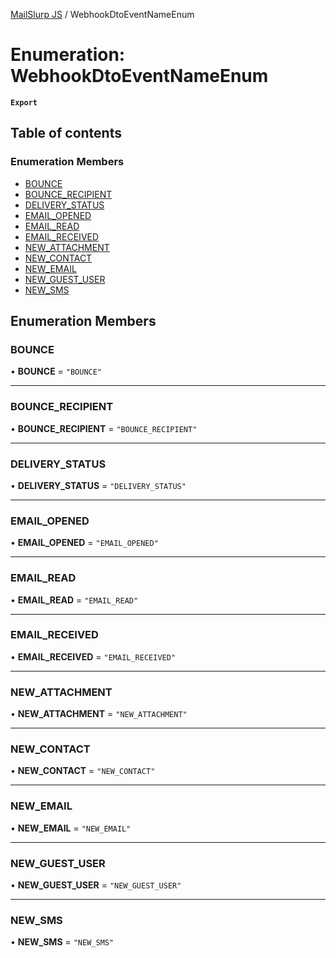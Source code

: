 [MailSlurp JS](../README.md) / WebhookDtoEventNameEnum

# Enumeration: WebhookDtoEventNameEnum

**`Export`**

## Table of contents

### Enumeration Members

- [BOUNCE](WebhookDtoEventNameEnum.md#bounce)
- [BOUNCE\_RECIPIENT](WebhookDtoEventNameEnum.md#bounce_recipient)
- [DELIVERY\_STATUS](WebhookDtoEventNameEnum.md#delivery_status)
- [EMAIL\_OPENED](WebhookDtoEventNameEnum.md#email_opened)
- [EMAIL\_READ](WebhookDtoEventNameEnum.md#email_read)
- [EMAIL\_RECEIVED](WebhookDtoEventNameEnum.md#email_received)
- [NEW\_ATTACHMENT](WebhookDtoEventNameEnum.md#new_attachment)
- [NEW\_CONTACT](WebhookDtoEventNameEnum.md#new_contact)
- [NEW\_EMAIL](WebhookDtoEventNameEnum.md#new_email)
- [NEW\_GUEST\_USER](WebhookDtoEventNameEnum.md#new_guest_user)
- [NEW\_SMS](WebhookDtoEventNameEnum.md#new_sms)

## Enumeration Members

### BOUNCE

• **BOUNCE** = ``"BOUNCE"``

___

### BOUNCE\_RECIPIENT

• **BOUNCE\_RECIPIENT** = ``"BOUNCE_RECIPIENT"``

___

### DELIVERY\_STATUS

• **DELIVERY\_STATUS** = ``"DELIVERY_STATUS"``

___

### EMAIL\_OPENED

• **EMAIL\_OPENED** = ``"EMAIL_OPENED"``

___

### EMAIL\_READ

• **EMAIL\_READ** = ``"EMAIL_READ"``

___

### EMAIL\_RECEIVED

• **EMAIL\_RECEIVED** = ``"EMAIL_RECEIVED"``

___

### NEW\_ATTACHMENT

• **NEW\_ATTACHMENT** = ``"NEW_ATTACHMENT"``

___

### NEW\_CONTACT

• **NEW\_CONTACT** = ``"NEW_CONTACT"``

___

### NEW\_EMAIL

• **NEW\_EMAIL** = ``"NEW_EMAIL"``

___

### NEW\_GUEST\_USER

• **NEW\_GUEST\_USER** = ``"NEW_GUEST_USER"``

___

### NEW\_SMS

• **NEW\_SMS** = ``"NEW_SMS"``
